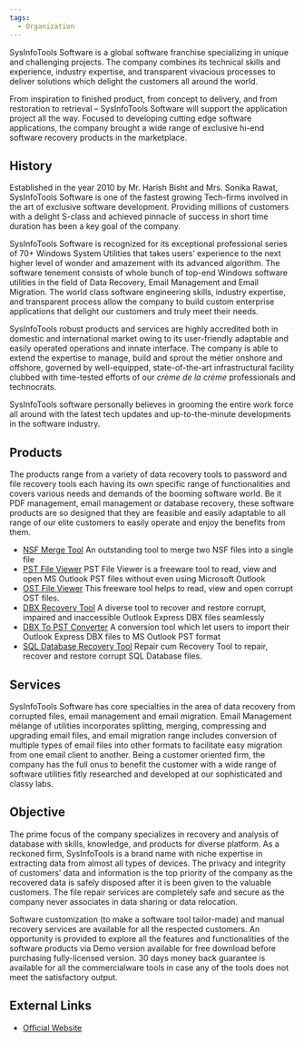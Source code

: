 ```yaml
---
tags:
  - Organization
---
```

SysInfoTools Software is a global software franchise specializing in
unique and challenging projects. The company combines its technical
skills and experience, industry expertise, and transparent vivacious
processes to deliver solutions which delight the customers all around
the world.

From inspiration to finished product, from concept to delivery, and from
restoration to retrieval – SysInfoTools Software will support the
application project all the way. Focused to developing cutting edge
software applications, the company brought a wide range of exclusive
hi-end software recovery products in the marketplace.

## History

Established in the year 2010 by Mr. Harish Bisht and Mrs. Sonika Rawat,
SysInfoTools Software is one of the fastest growing Tech-firms involved
in the art of exclusive software development. Providing millions of
customers with a delight S-class and achieved pinnacle of success in
short time duration has been a key goal of the company.

SysInfoTools Software is recognized for its exceptional professional
series of 70+ Windows System Utilities that takes users’ experience to
the next higher level of wonder and amazement with its advanced
algorithm. The software tenement consists of whole bunch of top-end
Windows software utilities in the field of Data Recovery, Email
Management and Email Migration. The world class software engineering
skills, industry expertise, and transparent process allow the company to
build custom enterprise applications that delight our customers and
truly meet their needs.

SysInfoTools robust products and services are highly accredited both in
domestic and international market owing to its user-friendly adaptable
and easily operated operations and innate interface. The company is able
to extend the expertise to manage, build and sprout the métier onshore
and offshore, governed by well-equipped, state-of-the-art
infrastructural facility clubbed with time-tested efforts of our *crème
de la crème* professionals and technocrats.

SysInfoTools software personally believes in grooming the entire work
force all around with the latest tech updates and up-to-the-minute
developments in the software industry.

## Products

The products range from a variety of data recovery tools to password and
file recovery tools each having its own specific range of
functionalities and covers various needs and demands of the booming
software world. Be it PDF management, email management or database
recovery, these software products are so designed that they are feasible
and easily adaptable to all range of our elite customers to easily
operate and enjoy the benefits from them.

- [NSF Merge Tool](nsf_merge_tool.md) An
  outstanding tool to merge two NSF files into a single file
- [PST File Viewer](pst_file_viewer.md) PST
  File Viewer is a freeware tool to read, view and open MS Outlook PST
  files without even using Microsoft Outlook
- [OST File Viewer](ost_file_viewer.md) This
  freeware tool helps to read, view and open corrupt OST files.
- [DBX Recovery Tool](dbx_recovery_tool.md) A
  diverse tool to recover and restore corrupt, impaired and inaccessible
  Outlook Express DBX files seamlessly
- [DBX To PST Converter](dbx_to_pst_converter.md) A
  conversion tool which let users to import their Outlook Express DBX
  files to MS Outlook PST format
- [SQL Database Recovery Tool](sql_database_recovery_tool.md) Repair
  cum Recovery Tool to repair, recover and restore corrupt SQL Database
  files.

## Services

SysInfoTools Software has core specialties in the area of data recovery
from corrupted files, email management and email migration. Email
Management mélange of utilities incorporates splitting, merging,
compressing and upgrading email files, and email migration range
includes conversion of multiple types of email files into other formats
to facilitate easy migration from one email client to another. Being a
customer oriented firm, the company has the full onus to benefit the
customer with a wide range of software utilities fitly researched and
developed at our sophisticated and classy labs.

## Objective

The prime focus of the company specializes in recovery and analysis of
database with skills, knowledge, and products for diverse platform. As a
reckoned firm, SysInfoTools is a brand name with niche expertise in
extracting data from almost all types of devices. The privacy and
integrity of customers’ data and information is the top priority of the
company as the recovered data is safely disposed after it is been given
to the valuable customers. The file repair services are completely safe
and secure as the company never associates in data sharing or data
relocation.

Software customization (to make a software tool tailor-made) and manual
recovery services are available for all the respected customers. An
opportunity is provided to explore all the features and functionalities
of the software products via Demo version available for free download
before purchasing fully-licensed version. 30 days money back guarantee
is available for all the commercialware tools in case any of the tools
does not meet the satisfactory output.

## External Links

* [Official Website](https://www.sysinfotools.com/)
